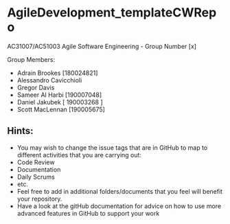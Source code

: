 # AgileDevelopment_templateCWRepo
AC31007/AC51003 Agile Software Engineering - Group Number [x]

Group Members:
- Adrain Brookes [180024821]
- Alessandro Cavicchioli 
- Gregor Davis 
- Sameer Al Harbi [190007048]
- Daniel Jakubek   [ 190003268 ]
- Scott MacLennan [190005675]

## Hints:
- You may wish to change the issue tags that are in GitHub to map to different activities that you are carrying out:
 - Code Review
 - Documentation
 - Daily Scrums
 - etc.
- Feel free to add in additional folders/documents that you feel will benefit your repository.
- Have a look at the gitHub documentation for advice on how to use more advanced features in GitHub to support your work
